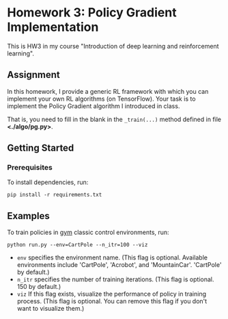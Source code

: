 # Homework 3: Policy Gradient Implementation
This is HW3 in my course "Introduction of deep learning and reinforcement learning".

## Assignment

In this homework, I provide a generic RL framework with which you can implement your own RL algorithms (on TensorFlow). Your task is to implement the Policy Gradient algorithm I introduced in class.

That is, you need to fill in the blank in the `_train(...)` method defined in file **<./algo/pg.py>**.

## Getting Started

### Prerequisites

To install dependencies, run:

```
pip install -r requirements.txt
```

## Examples

To train policies in [gym](http://gym.openai.com/envs/) classic control environments, run:

```
python run.py --env=CartPole --n_itr=100 --viz
```

- `env` specifies the environment name. (This flag is optional. Available environments include 'CartPole', 'Acrobot', and 'MountainCar'. 'CartPole' by default.)
- `n_itr` specifies the number of training iterations. (This flag is optional. 150 by default.)
- `viz` If this flag exists, visualize the performance of policy in training process. (This flag is optional. You can remove this flag if you don't want to visualize them.)
